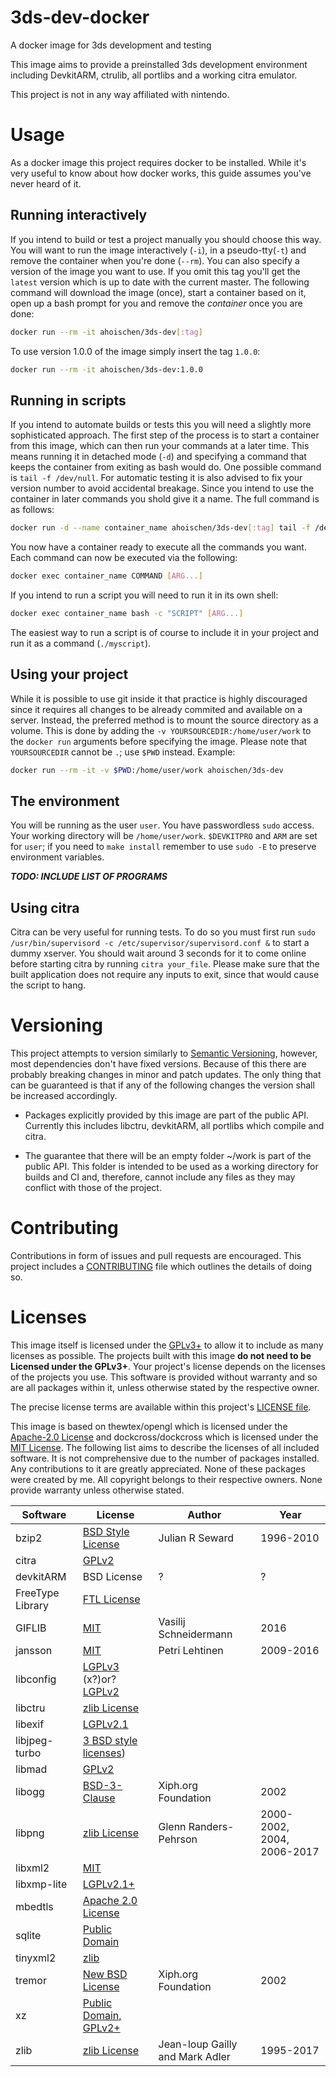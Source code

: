 # 3ds-dev-docker
A docker image for 3ds development and testing

This image aims to provide a preinstalled 3ds development environment including DevkitARM, ctrulib, 
all portlibs and a working citra emulator.

This project is not in any way affiliated with nintendo.

# Usage

As a docker image this project requires docker to be installed. While it's very
useful to know about how docker works, this guide assumes you've never heard of
it.

## Running interactively

If you intend to build or test a project manually you should choose this way.
You will want to run the image interactively (`-i`), in a pseudo-tty(`-t`) and
remove the container when you're done (`--rm`). You can also specify a version
of the image you want to use. If you omit this tag you'll get the `latest`
version which is up to date with the current master. The following command will
download the image (once), start a container based on it, open up a bash prompt
for you and remove the *container* once you are done:

```Bash
docker run --rm -it ahoischen/3ds-dev[:tag]
```

To use version 1.0.0 of the image simply insert the tag `1.0.0`:

```Bash
docker run --rm -it ahoischen/3ds-dev:1.0.0
```

## Running in scripts

If you intend to automate builds or tests this you will need a slightly more
sophisticated approach. The first step of the process is to start a container
from this image, which can then run your commands at a later time. This means
running it in detached mode (`-d`) and specifying a command that keeps the
container from exiting as bash would do. One possible command is
`tail -f /dev/null`. For automatic testing it is also advised to fix your
version number to avoid accidental breakage. Since you intend to use the
container in later commands you shold give it a name. The full command
is as follows:


```Bash
docker run -d --name container_name ahoischen/3ds-dev[:tag] tail -f /dev/null
```

You now have a container ready to execute all the commands you want. Each
command can now be executed via the following:

```Bash
docker exec container_name COMMAND [ARG...]
```

If you intend to run a script you will need to run it in its own shell:

```Bash
docker exec container_name bash -c "SCRIPT" [ARG...]
```

The easiest way to run a script is of course to include it in your project and
run it as a command (`./myscript`).

## Using your project

While it is possible to use git inside it that practice is highly discouraged
since it requires all changes to be already commited and available on a server.
Instead, the preferred method is to mount the source directory as a volume.
This is done by adding the `-v YOURSOURCEDIR:/home/user/work` to the
`docker run` arguments before specifying the image. Please note that 
`YOURSOURCEDIR` cannot be `.`; use `$PWD` instead. Example:

```Bash
docker run --rm -it -v $PWD:/home/user/work ahoischen/3ds-dev
```

## The environment

You will be running as the user `user`. You have passwordless `sudo` access.
Your working directory will be `/home/user/work`. `$DEVKITPRO` and `ARM` are
set for `user`; if you need to `make install` remember to use `sudo -E` to
preserve environment variables. 

***TODO: INCLUDE LIST OF PROGRAMS***

## Using citra

Citra can be very useful for running tests. To do so you must first
run `sudo /usr/bin/supervisord -c /etc/supervisor/supervisord.conf &` to start a
dummy xserver. You should wait around 3 seconds for it to come online before
starting citra by running `citra your_file`. Please make sure that the built
application does not require any inputs to exit, since that would cause the
script to hang.


# Versioning

This project attempts to version similarly to 
[Semantic Versioning](http://semver.org/spec/v2.0.0.html), however, most
dependencies don't have fixed versions. Because of this there are probably
breaking changes in minor and patch updates. The only thing that can be
guaranteed is that if any of the following changes the version shall be
increased accordingly.

- Packages explicitly provided by this image are part of the public API. 
Currently this includes libctru, devkitARM, all portlibs which compile and 
citra.

- The guarantee that there will be an empty folder ~/work is part of the public
API. This folder is intended to be used as a working directory for builds and CI
and, therefore, cannot include any files as they may conflict with those of the
project.

# Contributing

Contributions in form of issues and pull requests are encouraged. This project
includes a [CONTRIBUTING](./CONTRIBUTING.md) file which outlines the details of doing so.

# Licenses
This image itself is licensed under the [GPLv3+](./LICENSE) to allow it to
include as many licenses as possible. The projects built with this image 
**do not need to be Licensed under the GPLv3+**. Your project's license depends
on the licenses of the projects you use. This software is provided without
warranty and so are all packages within it, unless otherwise stated by the
respective owner.

The precise license terms are available within this project's
[LICENSE file](./LICENSE).

This image is based on thewtex/opengl which is licensed under the 
[Apache-2.0 License](https://github.com/thewtex/docker-opengl/blob/master/LICENSE)
and dockcross/dockcross which is licensed under the
[MIT License](https://github.com/dockcross/dockcross/blob/master/LICENSE).
The following list aims to describe the licenses of all included
software. It is not comprehensive due to the number of packages installed.
Any contributions to it are greatly appreciated. None of these packages were
created by me. All copyright belongs to their respective owners. None provide
warranty unless otherwise stated.

| Software | License | Author | Year |
| --- | --- | --- | --- |
| bzip2 | [BSD Style License](https://github.com/asimonov-im/bzip2/blob/master/LICENSE) | Julian R Seward | 1996-2010 |
| citra | [GPLv2](https://github.com/citra-emu/citra/blob/master/license.txt) | | |
| devkitARM | BSD License | ? | ? |
| FreeType Library | [FTL License](http://git.savannah.gnu.org/cgit/freetype/freetype2.git/tree/docs/FTL.TXT) | | |
| GIFLIB | [MIT](https://github.com/wasamasa/giflib/blob/master/LICENSE) | Vasilij Schneidermann | 2016 |
| jansson | [MIT](https://github.com/akheron/jansson/blob/master/LICENSE) | Petri Lehtinen | 2009-2016 |
| libconfig | [LGPLv3](http://www.hyperrealm.com/libconfig/) (x?)or? [LGPLv2](https://github.com/hyperrealm/libconfig/blob/master/COPYING.LIB) | | |
| libctru | [zlib License](https://github.com/smealum/ctrulib/blob/master/README.md) | | |
| libexif | [LGPLv2.1](https://www.gnu.org/licenses/old-licenses/lgpl-2.1.html) | | |
| libjpeg-turbo | [3 BSD style licenses](https://github.com/libjpeg-turbo/libjpeg-turbo/blob/master/LICENSE.md)) | <AUTHOR> | <YEAR> |
| libmad | [GPLv2](http://www.underbit.com/resources/license/gpl) | | |
| libogg | [BSD-3-Clause](https://github.com/gcp/libogg/blob/master/COPYING) | Xiph.org Foundation | 2002 |
| libpng | [zlib License](http://www.libpng.org/pub/png/src/libpng-LICENSE.txt) | Glenn Randers-Pehrson | 2000-2002, 2004, 2006-2017 |
| libxml2 | [MIT](https://opensource.org/licenses/mit-license.html) | | |
| libxmp-lite | [LGPLv2.1+](https://www.gnu.org/licenses/lgpl.html) | | |
| mbedtls | [Apache 2.0 License](http://www.apache.org/licenses/LICENSE-2.0) | | |
| sqlite | [Public Domain](https://sqlite.org/copyright.html) | | |
| tinyxml2 | [zlib](https://github.com/leethomason/tinyxml2/blob/master/readme.md) | | |
| tremor | [New BSD License](https://git.xiph.org/?p=tremor.git;a=blob;f=COPYING;h=6111c6c5a6b95057e43d36b7c217b073bf5f9b22;hb=HEAD) | Xiph.org Foundation | 2002 |
| xz | [Public Domain, GPLv2+](https://git.tukaani.org/?p=xz.git;a=blob;f=COPYING) | | |
| zlib | [zlib License](https://github.com/madler/zlib/blob/master/README)| Jean-loup Gailly and Mark Adler | 1995-2017 |
